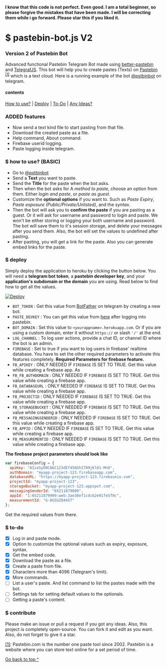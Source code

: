 #### I know that this code is not perfect. Even good. I am a total beginner, so please forgive the mistakes that have been made. I will be correcting them while i go forward. Please star this if you liked it.
# $ pastebin-bot.js V2
### Version 2 of Pastebin Bot
Advanced functional Pastebin Telegram Bot made using <a href="https://npmjs.com/package/better-pastebin">better-pastebin</a> and <a href="https://npmjs.com/package/telegraf">TelegrafJS</a>. This bot will help you to create pastes (Texts) on [Pastebin](https://pastebin.com) <sup id="footn1">[[1]](#pastebin-description)</sup> which is a text cloud. Here is a running example of the bot <a href="https://telegram.me/pstbinbot">@pstbinbot</a> on telegram.

#### contents
[How to use?](#-how-to-use) | [Deploy](#-deploy) | [To-Do](#-to-do) | [Any Ideas?](#-contribute)

### ADDED features
* Now send a text kind file to start pasting from that file.
* Download the created paste as a file.
* Help command, About command.
* Firebase userid logging.
* Paste logging inside telegram.

### $ how to use? (BASIC)
* Go to [@pstbinbot](https://telegram.me/pstbinbot)
* Send a **Text** you want to paste.
* Send the **Title** for the paste when the bot asks.
* Then when the bot asks for A *method to paste*, choose an option from them. Either *login and paste*, or *paste as guest*.
* Customize the **optional options** if you want to. Such as *Paste Expiry*, *Paste exposure (Public/Private/Unlisted)*, and the *syntax*.
* Then the bot will ask you to **confirm the paste** if you are pasting as a guest. Or it will ask for username and password to login and paste. We won't be either storing or logging your both username and password. The bot will save them to it's session storage, and delete your messages after you send them. Also, the bot will set the values to undefined after pasting.
* After pasting, you will get a link for the paste. Also you can generate embed links for the paste.

### $ deploy
Simply deploy the application to heroku by clicking the button below. You will need a **telegram bot token**, a **pastebin developer key**, and your **application's subdomain or the domain** you are using. Read below to find how to get all the values.

[![Deploy](https://www.herokucdn.com/deploy/button.svg)](https://heroku.com/deploy?template=https://github.com/dcdunkan/pastebin-bot)
* `BOT_TOKEN` : Get this value from [BotFather](https://telegram.me/botfather) on telegram by creating a new bot.
* `PASTE_DEVKEY` : You can get this value from [here](https://pastebin.com/doc_api#1) after logging into pastebin.
* `BOT_DOMAIN` : Set this value to `<yourappname>.herokuapp.com`. Or if you are using a custom domain, enter it without `https://` or slash `'/'` at the end.
* `LOG_CHANNEL` : To log user actions, provide a chat ID, or channel ID where the bot is an admin.
* `FIREBASE` : Set to true if you want to log users in firebase' realtime database. You have to set the other required parameters to activate this features completely.
**Required Parameters for firebase feature.**
* `FB_APIKEY` : ONLY NEEDED IF `FIREBASE` IS SET TO TRUE. Get this value while creating a firebase app. As 
* `FB_FB_AUTHDOMAIN` : ONLY NEEDED IF `FIREBASE` IS SET TO TRUE. Get this value while creating a firebase app.
* `FB_DATABASEURL` : ONLY NEEDED IF `FIREBASE` IS SET TO TRUE. Get this value while creating a firebase app.
* `FB_PROJECTID` : ONLY NEEDED IF `FIREBASE` IS SET TO TRUE. Get this value while creating a firebase app.
* `FB_STORAGEBUCKET` : ONLY NEEDED IF `FIREBASE` IS SET TO TRUE. Get this value while creating a firebase app.
* `FB_MESSAGINGSENDERID` : ONLY NEEDED IF `FIREBASE` IS SET TO TRUE. Get this value while creating a firebase app.
* `FB_APPID` : ONLY NEEDED IF `FIREBASE` IS SET TO TRUE. Get this value while creating a firebase app.
* `FB_MEASUREMENTID` : ONLY NEEDED IF `FIREBASE` IS SET TO TRUE. Get this value while creating a firebase app.

**The firebase project parameters should look like**
``` javascript
var firebaseConfig = {
  apiKey: "AIzaSyDOCAbC123dEf456GhI789jKl01-MnO",
  authDomain: "myapp-project-123.firebaseapp.com",
  databaseURL: "https://myapp-project-123.firebaseio.com",
  projectId: "myapp-project-123",
  storageBucket: "myapp-project-123.appspot.com",
  messagingSenderId: "65211879809",
  appId: "1:65211879909:web:3ae38ef1cdcb2e01fe5f0c",
  measurementId: "G-8GSGZQ44ST"
};
```
Get the required values from there.

### $ to-do
- [x] Log in and paste mode.
- [x] Option to customize the optional values such as expiry, exposure, syntax.
- [x] Get the embed code.
- [x] Download the paste as a file.
- [x] Create a paste from file.
- [x] Characters more than 4096 (Telegram's limit).
- [x] More commands.
- [ ] List a user's paste. And list command to list the pastes made with the bot.
- [ ] Settings tab for setting default values to the optionals.
- [ ] Getting a paste's content.

### $ contribute
Please make an issue or pull a request if you got any ideas. Also, this project is completely open-source. You can fork it and edit as you want. Also, do not forget to give it a star.

<a href="#footn1" id="pastebin-description">[1]</a>: Pastebin.com is the number one paste tool since 2002. Pastebin is a website where you can store text online for a set period of time.

[Go back to top ^](#-pastebin-botjs)
